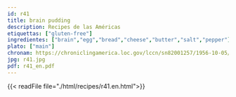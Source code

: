 ```yaml
---
id: r41
title: brain pudding
description: Recipes de las Américas
etiquettas: ["gluten-free"]
ingredientes: ["brain","egg","bread","cheese","butter","salt","pepper"]
plato: ["main"]
chronam: https://chroniclingamerica.loc.gov/lccn/sn82001257/1956-10-05/ed-1/seq-5/
jpg: r41.jpg
pdf: r41_en.pdf
---
```


{{< readFile file="./html/recipes/r41.en.html">}}